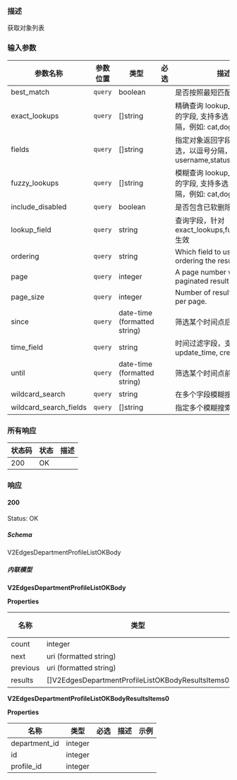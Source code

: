 ### 描述

获取对象列表

### 输入参数

| 参数名称 | 参数位置 | 类型 | 必选 | 描述 |
|------|--------|------| :------: |-------------|
| best_match | `query` | boolean |  | 是否按照最短匹配排序 |
| exact_lookups | `query` | []string |  | 精确查询 lookup_field 所指定的字段, 支持多选，以逗号分隔，例如: cat,dog,fish |
| fields | `query` | []string |  | 指定对象返回字段，支持多选，以逗号分隔，例如: username,status,id |
| fuzzy_lookups | `query` | []string |  | 模糊查询 lookup_field 所指定的字段, 支持多选，以逗号分隔，例如: cat,dog,fish |
| include_disabled | `query` | boolean |  | 是否包含已软删除的数据 |
| lookup_field | `query` | string |  | 查询字段，针对 exact_lookups,fuzzy_lookups 生效 |
| ordering | `query` | string |  | Which field to use when ordering the results. |
| page | `query` | integer |  | A page number within the paginated result set. |
| page_size | `query` | integer |  | Number of results to return per page. |
| since | `query` | date-time (formatted string) |  | 筛选某个时间点后的记录 |
| time_field | `query` | string |  | 时间过滤字段，支持 update_time, create_time |
| until | `query` | date-time (formatted string) |  | 筛选某个时间点前的记录 |
| wildcard_search | `query` | string |  | 在多个字段模糊搜索的内容 |
| wildcard_search_fields | `query` | []string |  | 指定多个模糊搜索字段 |

### 所有响应
| 状态码 | 状态 | 描述 |
|------|--------|-------------|
| 200 | OK |  |

### 响应

#### 200
Status: OK

##### Schema

V2EdgesDepartmentProfileListOKBody

##### 内联模型

**V2EdgesDepartmentProfileListOKBody**



**Properties**

| 名称 | 类型 | 必选 | 描述 | 示例 |
|------|------|:--------:|-------------|---------|
| count | integer| 是 |  |  |
| next | uri (formatted string)|  |  |  |
| previous | uri (formatted string)|  |  |  |
| results | []V2EdgesDepartmentProfileListOKBodyResultsItems0| 是 |  |  |



**V2EdgesDepartmentProfileListOKBodyResultsItems0**



**Properties**

| 名称 | 类型 | 必选 | 描述 | 示例 |
|------|------|:--------:|-------------|---------|
| department_id | integer|  |  |  |
| id | integer|  |  |  |
| profile_id | integer|  |  |  |
